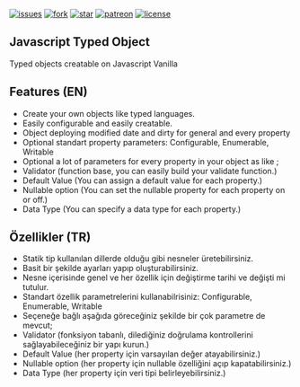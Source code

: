 [![issues](https://img.shields.io/github/issues/karcan/JS-Objector?color=%2360A917)](https://github.com/karcan/JS-Objector/issues)
[![fork](https://img.shields.io/github/forks/karcan/JS-Objector?color=%2360A917&logo=github)](https://github.com/karcan/JS-Objector/fork)
[![star](https://img.shields.io/github/stars/karcan/JS-Objector?color=%2360A917&logo=github)](https://github.com/karcan/JS-Objector/stargazers)
[![patreon](https://img.shields.io/badge/patreon-donate-%2360A917?logo=patreon)](https://www.patreon.com/karcan)
[![license](https://img.shields.io/github/license/karcan/JS-Objector?color=%2360A917)](https://github.com/karcan/JS-Objector/blob/main/LICENSE)

## Javascript Typed Object
Typed objects creatable on Javascript Vanilla

## Features (EN)
- Create your own objects like typed languages.
- Easily configurable and easily creatable.
- Object deploying modified date and dirty for general and every property
- Optional standart property parameters: Configurable, Enumerable, Writable
- Optional a lot of parameters for every property in your object as like ;
- Validator (function base, you can easily build your validate function.)
- Default Value (You can assign a default value for each property.)
- Nullable option (You can set the nullable property for each property on or off.)
- Data Type (You can specify a data type for each property.)

## Özellikler (TR)
- Statik tip kullanılan dillerde olduğu gibi nesneler üretebilirsiniz.
- Basit bir şekilde ayarları yapıp oluşturabilirsiniz.
- Nesne içerisinde genel ve her özellik için değiştirme tarihi ve değişti mi tutulur.
- Standart özellik parametrelerini kullanabilrisiniz: Configurable, Enumerable, Writable
- Seçeneğe bağlı aşağıda göreceğiniz şekilde bir çok parametre de mevcut;
- Validator (fonksiyon tabanlı, dilediğiniz doğrulama kontrollerini sağlayabileceğiniz bir yapı kurun.)
- Default Value (her property için varsayılan değer atayabilirsiniz.)
- Nullable option (her property için nullable özelliğini açıp kapatabilirsiniz.)
- Data Type (her property için veri tipi belirleyebilirsiniz.)

